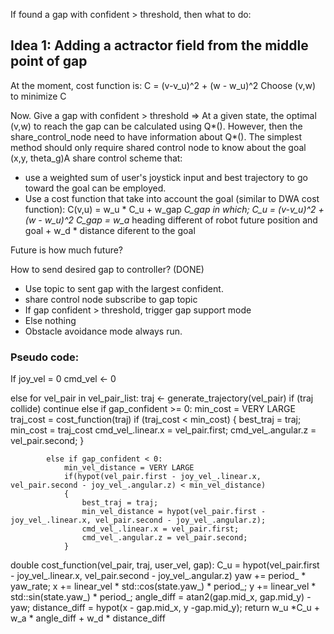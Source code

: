 If found a gap with confident > threshold,  then what to do:
## Idea 1: Adding a actractor field from the middle point of gap
At the moment, cost function is:
C =  (v-v_u)^2 + (w - w_u)^2
Choose (v,w) to minimize C

Now. Give a gap with confident > threshold => At a given state, the optimal (v,w) to reach the gap can be calculated using Q*(). However, then the 
share_control_node need to have information about Q*().
The simplest method should only require shared control node to know about the goal (x,y, theta_g)A share control scheme that:
- use a weighted sum of user's joystick input and best trajectory to go toward the goal can be employed.
- Use a cost function that take into account the goal (similar to DWA cost function):
    C(v,u) = w_u * C_u + w_gap *C_gap
    in which;
    C_u = (v-v_u)^2 + (w - w_u)^2
    C_gap = w_a* heading different of robot future position and goal + w_d * distance diferent to the goal

Future is how much future?


How to send desired gap to controller? (DONE)
- Use topic to sent gap with the largest confident. 
- share control node subscribe to gap topic
- If gap confident > threshold, trigger gap support mode
- Else nothing
- Obstacle avoidance mode always run.

### Pseudo code:
If joy_vel = 0
    cmd_vel <- 0

else
    for vel_pair in vel_pair_list:
        traj <- generate_trajectory(vel_pair) 
        if (traj collide)
            continue
        else
            if gap_confident >= 0:
                min_cost = VERY LARGE 
                traj_cost = cost_function(traj)
                if (traj_cost < min_cost)
                {
                    best_traj = traj;
                    min_cost = traj_cost
                    cmd_vel_.linear.x = vel_pair.first;
                    cmd_vel_.angular.z = vel_pair.second;
                }

            else if gap_confident < 0:
                min_vel_distance = VERY LARGE
                if(hypot(vel_pair.first - joy_vel_.linear.x, vel_pair.second - joy_vel_.angular.z) < min_vel_distance)
                {
                    best_traj = traj;
                    min_vel_distance = hypot(vel_pair.first - joy_vel_.linear.x, vel_pair.second - joy_vel_.angular.z);
                    cmd_vel_.linear.x = vel_pair.first;
                    cmd_vel_.angular.z = vel_pair.second;
                }

double cost_function(vel_pair, traj, user_vel, gap):
    C_u = hypot(vel_pair.first - joy_vel_.linear.x, vel_pair.second - joy_vel_.angular.z)
    yaw += period_ * yaw_rate;
    x += linear_vel * std::cos(state.yaw_) * period_;
    y += linear_vel * std::sin(state.yaw_) * period_; 
    angle_diff = atan2(gap.mid_x, gap.mid_y) - yaw;
    distance_diff = hypot(x - gap.mid_x, y -gap.mid_y);
    return w_u *C_u + w_a * angle_diff + w_d * distance_diff


